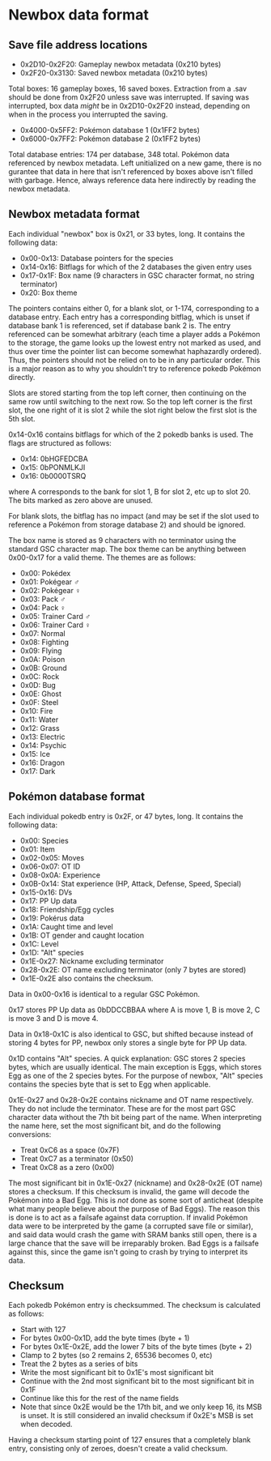 # Newbox data format

## Save file address locations

* 0x2D10-0x2F20: Gameplay newbox metadata (0x210 bytes)
* 0x2F20-0x3130: Saved newbox metadata (0x210 bytes)

Total boxes: 16 gameplay boxes, 16 saved boxes.
Extraction from a .sav should be done from 0x2F20 unless save was interrupted.
If saving was interrupted, box data *might* be in 0x2D10-0x2F20 instead,
depending on when in the process you interrupted the saving.

* 0x4000-0x5FF2: Pokémon database 1 (0x1FF2 bytes)
* 0x6000-0x7FF2: Pokémon database 2 (0x1FF2 bytes)

Total database entries: 174 per database, 348 total.
Pokémon data referenced by newbox metadata. Left unitialized on a new game,
there is no gurantee that data in here that isn't referenced by boxes above
isn't filled with garbage. Hence, always reference data here indirectly by
reading the newbox metadata.

## Newbox metadata format

Each individual "newbox" box is 0x21, or 33 bytes, long. It contains the
following data:

* 0x00-0x13: Database pointers for the species
* 0x14-0x16: Bitflags for which of the 2 databases the given entry uses
* 0x17-0x1F: Box name (9 characters in GSC character format, no string terminator)
* 0x20: Box theme

The pointers contains either 0, for a blank slot, or 1-174, corresponding to
a database entry. Each entry has a corresponding bitflag, which is unset if
database bank 1 is referenced, set if database bank 2 is. The entry referenced
can be somewhat arbitrary (each time a player adds a Pokémon to the storage,
the game looks up the lowest entry not marked as used, and thus over time the
pointer list can become somewhat haphazardly ordered). Thus, the pointers
should not be relied on to be in any particular order. This is a major reason
as to why you shouldn't try to reference pokedb Pokémon directly.

Slots are stored starting from the top left corner, then continuing on the same
row until switching to the next row. So the top left corner is the first slot,
the one right of it is slot 2 while the slot right below the first slot is the
5th slot.

0x14-0x16 contains bitflags for which of the 2 pokedb banks is used. The flags
are structured as follows:

* 0x14: 0bHGFEDCBA
* 0x15: 0bPONMLKJI
* 0x16: 0b0000TSRQ

where A corresponds to the bank for slot 1, B for slot 2, etc up to slot 20.
The bits marked as zero above are unused.

For blank slots, the bitflag has no impact (and may be set if the slot used to
reference a Pokémon from storage database 2) and should be ignored.

The box name is stored as 9 characters with no terminator using the standard
GSC character map. The box theme can be anything between 0x00-0x17 for a valid
theme. The themes are as follows:

* 0x00: Pokédex
* 0x01: Pokégear ♂
* 0x02: Pokégear ♀
* 0x03: Pack ♂
* 0x04: Pack ♀
* 0x05: Trainer Card ♂
* 0x06: Trainer Card ♀
* 0x07: Normal
* 0x08: Fighting
* 0x09: Flying
* 0x0A: Poison
* 0x0B: Ground
* 0x0C: Rock
* 0x0D: Bug
* 0x0E: Ghost
* 0x0F: Steel
* 0x10: Fire
* 0x11: Water
* 0x12: Grass
* 0x13: Electric
* 0x14: Psychic
* 0x15: Ice
* 0x16: Dragon
* 0x17: Dark

## Pokémon database format

Each individual pokedb entry is 0x2F, or 47 bytes, long. It contains the
following data:

* 0x00: Species
* 0x01: Item
* 0x02-0x05: Moves
* 0x06-0x07: OT ID
* 0x08-0x0A: Experience
* 0x0B-0x14: Stat experience (HP, Attack, Defense, Speed, Special)
* 0x15-0x16: DVs
* 0x17: PP Up data
* 0x18: Friendship/Egg cycles
* 0x19: Pokérus data
* 0x1A: Caught time and level
* 0x1B: OT gender and caught location
* 0x1C: Level
* 0x1D: "Alt" species
* 0x1E-0x27: Nickname excluding terminator
* 0x28-0x2E: OT name excluding terminator (only 7 bytes are stored)
* 0x1E-0x2E also contains the checksum.

Data in 0x00-0x16 is identical to a regular GSC Pokémon.

0x17 stores PP Up data as 0bDDCCBBAA where A is move 1, B is move 2,
C is move 3 and D is move 4.

Data in 0x18-0x1C is also identical to GSC, but shifted because instead of
storing 4 bytes for PP, newbox only stores a single byte for PP Up data.

0x1D contains "Alt" species. A quick explanation: GSC stores 2 species bytes,
which are usually identical. The main exception is Eggs, which stores Egg
as one of the 2 species bytes. For the purpose of newbox, "Alt" species contains
the species byte that is set to Egg when applicable.

0x1E-0x27 and 0x28-0x2E contains nickname and OT name respectively. They do not
include the terminator. These are for the most part GSC character data without
the 7th bit being part of the name. When interpreting the name here,
set the most significant bit, and do the following conversions:

* Treat 0xC6 as a space (0x7F)
* Treat 0xC7 as a terminator (0x50)
* Treat 0xC8 as a zero (0x00)

The most significant bit in 0x1E-0x27 (nickname) and 0x28-0x2E (OT name) stores
a checksum. If this checksum is invalid, the game will decode the Pokémon into
a Bad Egg. This is *not* done as some sort of anticheat (despite what many people
believe about the purpose of Bad Eggs). The reason this is done is to act as a
failsafe against data corruption. If invalid Pokémon data were to be interpreted
by the game (a corrupted save file or similar), and said data would crash the
game with SRAM banks still open, there is a large chance that the save will be
irreparably broken. Bad Eggs is a failsafe against this, since the game isn't
going to crash by trying to interpret its data.

## Checksum

Each pokedb Pokémon entry is checksummed. The checksum is calculated as follows:

* Start with 127
* For bytes 0x00-0x1D, add the byte times (byte + 1)
* For bytes 0x1E-0x2E, add the lower 7 bits of the byte times (byte + 2)
* Clamp to 2 bytes (so 2 remains 2, 65536 becomes 0, etc)
* Treat the 2 bytes as a series of bits
* Write the most significant bit to 0x1E's most significant bit
* Continue with the 2nd most significant bit to the most significant bit in 0x1F
* Continue like this for the rest of the name fields
* Note that since 0x2E would be the 17th bit, and we only keep 16, its MSB is
  unset. It is still considered an invalid checksum if 0x2E's MSB is set when
  decoded.

Having a checksum starting point of 127 ensures that a completely blank entry,
consisting only of zeroes, doesn't create a valid checksum.
